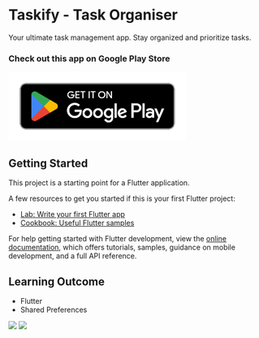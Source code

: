 # Taskify - Task Organiser 

Your ultimate task management app. Stay organized and prioritize tasks.

### Check out this app on Google Play Store

[<img alt = "Google Play Store Link" src="google-play-badge.png"  width="350" >](https://play.google.com/store/apps/details?id=com.inventia.todo&hl=en-IN)

## Getting Started

This project is a starting point for a Flutter application.



A few resources to get you started if this is your first Flutter project:

- [Lab: Write your first Flutter app](https://docs.flutter.dev/get-started/codelab)
- [Cookbook: Useful Flutter samples](https://docs.flutter.dev/cookbook)

For help getting started with Flutter development, view the
[online documentation](https://docs.flutter.dev/), which offers tutorials,
samples, guidance on mobile development, and a full API reference.

## Learning Outcome

- Flutter
- Shared Preferences
   
<img src = "https://github.com/Dev-Bhandari/Taskify/assets/52774043/4abd2e3d-25af-43a4-a941-74d30efcf684" height = "600">      <img src = "https://github.com/Dev-Bhandari/Taskify/assets/52774043/c35c43a4-7a97-4055-8089-b5441ffa6018" height = "600">
